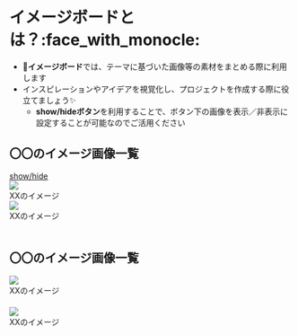 # イメージボードとは？:face_with_monocle: 
- :art:**イメージボード**では、テーマに基づいた画像等の素材をまとめる際に利用します
- インスピレーションやアイデアを視覚化し、プロジェクトを作成する際に役立てましょう:sparkles: 
  - **show/hideボタン**を利用することで、ボタン下の画像を表示／非表示に設定することが可能なのでご活用ください

## 〇〇のイメージ画像一覧

<a class="btn btn-secondary" data-toggle="collapse" href="#exception2">
   show/hide
</a>
<div class="collapse" id="exception2" //以下はshow/hideで収納する画像です>

  <div class="card-deck">
    <div class="card">
        <img //srcのの""内のイメージを差し替えてご利用ください
            src="https://octodex.github.com/images/Robotocat.png"　//ローカルのものは(/attachment/イメージの名前)を入れてください
            class="card-img-top" 
        />
        <div class="card-body" //コメントなどがあればいれてください>
          XXのイメージ
        </div>
  </div>
<div class="card">
    <img src="https://octodex.github.com/images/stormtroopocat.jpg"
    　　　　　class="card-img-top" 
        />
        <div class="card-body" //コメントなどがあればいれてください>
          XXのイメージ
        </div>
　</div>

</div>
</div>
<div class="clearfix mb-3" //以上はshow/hideで収納する画像です></div> 

## 〇〇のイメージ画像一覧

<div class="card-deck">
  <div class="card">
   <img src="https://octodex.github.com/images/minion.png"
    　　　　　class="card-img-top" 
        />
        <div class="card-body">
          XXのイメージ
        </div>
　</div>
  <div class="card">
    <img src="https://octodex.github.com/images/dojocat.jpg"
    　　　　　class="card-img-top" 
        />
        <div class="card-body">
          XXのイメージ
        </div>
　</div>

